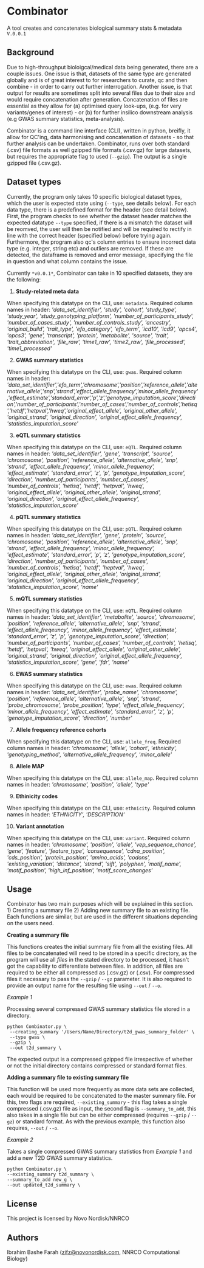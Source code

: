 # Combinator

A tool creates and concatenates biological summary stats & metadata `V.0.0.1`

## Background

Due to high-throughput bioloigcal/medical data being generated, there are a couple issues. One issue is that, datasets of the same type are generated globally and is of great interest to for researchers to curate, qc and then combine - in order to carry out further  interrogation. Another issue, is that output for results are sometimes split into several files due to their size and would require concatenation after generation. Concatenation of files are essential as they allow for (a) optimised query look-ups, (e.g. for very variants/genes of interest) - or (b) for further insilico downstream analysis (e.g GWAS summary statistics, meta-analysis). 

Combinator is a command line interface (CLI), written in python, breifly, it allow for QC'ing, data harmonising and concatenation of datasets - so that further analysis can be undertaken. Combinator, runs over both standard (.csv) file formats as well gzipped file formats (.csv.gz) for large datasets, but requires the appropriate flag to used (`--gzip`). The output is a single gzipped file (.csv.gz).

## Dataset types

Currently, the program only takes 10 specific biological dataset types, which the user is expected state using (`--type`, see details below). For each data type, there is a predefined format for the header (see detail below). First, the program checks to see  whether the dataset header matches the expected datatype `--type` specified, if there is a mismatch the dataset will be reomved, the user will then be notified and will be required to rectify in line with the correct header (specified below) before trying again. Furthermore, the program also qc's column entries to ensure incorrect data type (e.g. integer, string etc) and outliers are removed. If these are detected, the dataframe is removed and error message, specifying the file in question and what column contains the issue.

Currently `*v0.0.1*`, Combinator can take in 10 specified datasets, they are the following:

1. **Study-related meta data**

When specifying this datatype on the CLI, use: `metadata`. Required column names in header: *'data_set_identifier', 'study', 'cohort', 'study_type', 'study_year', 'study_genotyping_platform', 'number_of_participants_study', 'number_of_cases_study', 'number_of_controls_study', 'ancestry', 'original_build', 'trait_type', 'efo_category', 'efo_term', 'icd10', 'icd9', 'opcs4', 'opcs3', 'gene', 'transcript', 'protein', 'metabolite', 'source', 'trait', 'trait_abbreviation', 'file_raw', 'time1_raw', 'time2_raw', 'file_processed', 'time1_processed'*

2. **GWAS summary statistics**

When specifying this datatype on the CLI, use: `gwas`. Required column names in header: *'data_set_identifier','efo_term','chromosome','position','reference_allele','alternative_allele','snp','strand','effect_allele_frequency','minor_allele_frequency','effect_estimate','standard_error','p','z','genotype_imputation_score','direction','number_of_participants','number_of_cases','number_of_controls','hetisq','hetdf','hetpval','hweq','original_effect_allele', 'original_other_allele', 'original_strand', 'original_direction', 'original_effect_allele_frequency', 'statistics_imputation_score'*

3. **eQTL summary statistics**

When specifying this datatype on the CLI, use:  `eQTL`. Required column names in header: *'data_set_identifier', 'gene', 'transcript', 'source', 'chromosome', 'position', 'reference_allele', 'alternative_allele', 'snp', 'strand', 'effect_allele_frequency', 'minor_allele_frequency', 'effect_estimate', 'standard_error', 'z', 'p', 'genotype_imputation_score', 'direction', 'number_of_participants', 'number_of_cases', 'number_of_controls', 'hetisq', 'hetdf', 'hetpval', 'hweq', 'original_effect_allele', 'original_other_allele', 'original_strand', 'original_direction', 'original_effect_allele_frequency', 'statistics_imputation_score'*

4. **pQTL summary statistics**

When specifying this datatype on the CLI, use: `pQTL`. Required column names in header: *'data_set_identifier', 'gene', 'protein', 'source', 'chromosome', 'position', 'reference_allele', 'alternative_allele', 'snp', 'strand', 'effect_allele_frequency', 'minor_allele_frequency', 'effect_estimate', 'standard_error', 'p', 'z', 'genotype_imputation_score', 'direction', 'number_of_participants', 'number_of_cases', 'number_of_controls', 'hetisq', 'hetdf', 'heptval', 'hweq', 'original_effect_allele', 'original_other_allele', 'original_strand', 'original_direction', 'original_effect_allele_frequency', 'statistics_imputation_score', 'name'*

5. **mQTL summary statistics**

When specifying this datatype on the CLI, use: `mQTL`. Required column names in header: *'data_set_identifier', 'metabolite', 'source', 'chromosome', 'position', 'reference_allele', 'alternative_allele', 'snp', 'strand', 'effect_allele_freqeuncy', 'minor_allele_frequency', 'effect_estimate', 'standard_error', 'z', 'p', 'genotype_imputation_score', 'direction', 'number_of_participants', 'number_of_cases', 'number_of_controls', 'hetisq', 'hetdf', 'hetpval', 'hweq', 'original_effect_allele', 'original_other_allele', 'original_strand', 'original_direction', 'original_effect_allele_frequency', 'statistics_imputation_score', 'gene', 'fdr', 'name'*

6. **EWAS summary statistics**

When specifying this datatype on the CLI, use: `ewas`. Required column names in header: *'data_set_identifier', 'probe_name', 'chromosome', 'position', 'reference_allele', 'alternative_allele', 'snp', 'strand', 'probe_chromosome', 'probe_position', 'type', 'effect_allele_frequency', 'minor_allele_frequency', 'effect_estimate', 'standard_error', 'z', 'p', 'genotype_imputation_score', 'direction', 'number'*

7. **Allele frequency reference cohorts**

When specifying this datatype on the CLI, use: `allele_freq`. Required column names in header: *'chromosome', 'allele', 'cohort', 'ethnicity', 'genotyping_method', 'alternative_allele_frequency', 'minor_allele'*

8. **Allele MAP**

When specifying this datatype on the CLI, use: `allele_map`. Required column names in header: *'chromosome', 'position', 'allele', 'type'*

9. **Ethinicity codes**

When specifying this datatype on the CLI, use: `ethnicity`. Required column names in header: *'ETHNICITY', 'DESCRIPTION'*

10. **Variant annotation**

When specifying this datatype on the CLI, use: `variant`. Required column names in header: *'chromosome', 'position', 'allele', 'vep_sequence_chance', 'gene', 'feature', 'feature_type', 'consequence', 'cdna_position', 'cds_position', 'protein_position', 'amino_acids', 'codons', 'existing_variation', 'distance', 'strand', 'sift', 'polyphen', 'motif_name', 'motif_position', 'high_inf_position', 'motif_score_changes'*


## Usage

Combinator has two main purposes which will be explained in this section. 1) Creating a summary file 2) Adding new summary file to an existing file. Each functions are similar, but are used in the different situations depending on the users need. 


**Creating a summary file**

This functions creates the initial summary file from all the existing files. All files to be concatenated will need to be stored in a specific directory, as the program will use all *files* in the stated directory to be processed, it hasn't got the capability to differentiate between files. In addition, all files are required to be either all compressed as (.csv.gz) or (.csv). For compressed files it necessary to pass the `--gzip` / `--gz` parameter. It is also required to provide an output name for the resulting file using `--out` / `--o`. 

*Example 1*

Processing several compressed GWAS summary statistics file stored in a directory.

```
python Combinator.py \
 --creating_summary '/Users/Name/Directory/t2d_gwas_summary_folder' \
 --type gwas \
 --gzip \
 --out t2d_summary \
 ```

 The expected output is a compressed gzipped file irrespective of whether or not the initial directory contains compressed or standard format files.


 **Adding a summary file to existing summary file**

 This function will be used more frequently as more data sets are collected, each would be required to be concatenated to the master summary file. For this, two flags are required,  `--existing_summary` - this flag takes a single compressed (.csv.gz) file as input, the second flag is `--summary_to_add`, this also takes in a single file but can be either compressed (requires `--gzip` / `--gz`) or standard format. As with the previous example, this function also requires, `--out` / `--o`.

 *Example 2*

 Takes a single compressed GWAS summary statistics from *Example 1* and add a new T2D GWAS summary statistics.

 ```
 python Combinator.py \
 --existing_summary t2d_summary \
 --summary_to_add new_g \
 --out updated_t2d_summary \
 ```

## License
This project is licensed by Novo Nordisk/NNRCO

## Authors
Ibrahim Bashe Farah (zifz@novonordisk.com, NNRCO Computational Biology)
